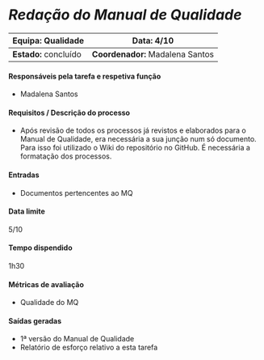 # **_Redação do Manual de Qualidade_**

| **Equipa:** Qualidade| **Data:** 4/10| 
| ------ | ------ | 
| **Estado:** concluído|  **Coordenador:** Madalena Santos|

#### **Responsáveis pela tarefa e respetiva função**
  * Madalena Santos
 
#### **Requisitos / Descrição do processo**
* Após revisão de todos os processos já revistos e elaborados para o Manual de Qualidade, era necessária a sua junção num só documento. Para isso foi utilizado o Wiki do repositório no GitHub. É necessária a formatação dos processos.

#### **Entradas**
* Documentos pertencentes ao MQ

#### **Data limite**
5/10

#### **Tempo dispendido**
1h30

#### **Métricas de avaliação**
* Qualidade do MQ

#### **Saídas geradas**
* 1ª versão do Manual de Qualidade
* Relatório de esforço relativo a esta tarefa